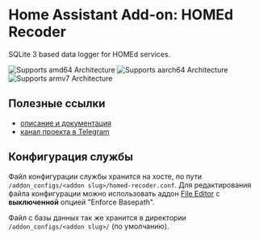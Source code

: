 # Home Assistant Add-on: HOMEd Recoder

SQLite 3 based data logger for HOMEd services.

![Supports amd64 Architecture][amd64-shield]
![Supports aarch64 Architecture][aarch64-shield]
![Supports armv7 Architecture][armv7-shield]

[amd64-shield]: https://img.shields.io/badge/amd64-yes-green.svg
[aarch64-shield]: https://img.shields.io/badge/aarch64-yes-green.svg
[armv7-shield]: https://img.shields.io/badge/armv7-yes-green.svg

## Полезные ссылки

- [описание и документация](https://wiki.homed.dev/page/Recorder)
- [канал проекта в Telegram](https://t.me/homed_info)

## Конфигурация службы

Файл конфигурации службы хранится на хосте, по пути `/addon_configs/<addon slug>/homed-recoder.conf`. Для редактирования файла конфигурации можно использовать аддон [File Editor](https://github.com/home-assistant/addons/blob/master/configurator/README.md) с **выключенной** опцией "Enforce Basepath".

Файл с базы данных так же хранится в директории `/addon_configs/<addon slug>/` (по умолчанию).
